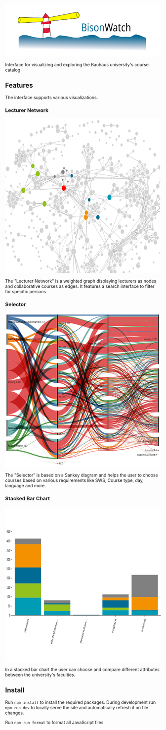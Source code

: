 <img src="public/bisonwatch logo.svg" alt="BisonWatch Logo" height="170px">

Interface for visualizing and exploring the Bauhaus university's course catalog
## Features
The interface supports various visualizations.

### Lecturer Network

<img src="documentation/lecturer_network.png" alt="Lecturer Network visualization" height="500px">

The "Lecturer Network" is a weighted graph displaying lecturers as nodes and collaborative courses as edges. It features a search interface to filter for specific  persons.

### Selector

<img src="documentation/sankey_diagram.png" alt="Sankey Diagram visualization" height="500px">

The "Selector" is based on a Sankey diagram and helps the user to choose courses based on various requirements like SWS, Course type, day, language and more.

### Stacked Bar Chart

<img src="documentation/bison_watch.png" alt="Stacked Bar Chart visualization" height="500px">

In a stacked bar chart the user can choose and compare different attributes between the university's faculties.

## Install
Run `npm install` to install the required packages.
During development run `npm run dev` to locally serve the site and automatically refresh it on file changes.

Run `npm run format` to format all JavaScript files.
